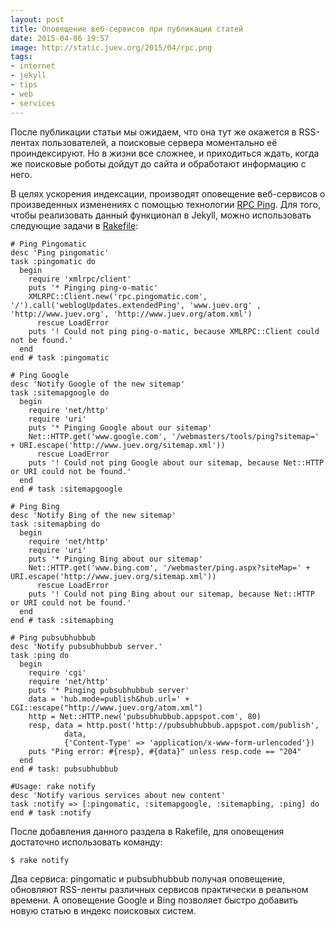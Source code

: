```yaml
---
layout: post
title: Оповещение веб-сервисов при публикации статей
date: 2015-04-06 19:57
image: http://static.juev.org/2015/04/rpc.png
tags:
- internet
- jekyll
- tips
- web
- services
---
```


После публикации статьи мы ожидаем, что она тут же окажется в RSS-лентах пользователей, а поисковые сервера моментально её проиндексируют. Но в жизни все сложнее, и приходиться ждать, когда же поисковые роботы дойдут до сайта и обработают информацию с него.

В целях ускорения индексации, производят оповещение веб-сервисов о произведенных изменениях с помощью технологии [RPC Ping](http://en.wikipedia.org/wiki/Ping_(blogging) "Ping (blogging)"). Для того, чтобы реализовать данный функционал в Jekyll, можно использовать следующие задачи в [Rakefile](https://github.com/Juev/juev.org/blob/master/Rakefile "Rakefile"):

    # Ping Pingomatic
    desc 'Ping pingomatic'
    task :pingomatic do
      begin
        require 'xmlrpc/client'
        puts '* Pinging ping-o-matic'
        XMLRPC::Client.new('rpc.pingomatic.com', '/').call('weblogUpdates.extendedPing', 'www.juev.org' , 'http://www.juev.org', 'http://www.juev.org/atom.xml')
          rescue LoadError
        puts '! Could not ping ping-o-matic, because XMLRPC::Client could not be found.'
      end
    end # task :pingomatic
    
    # Ping Google
    desc 'Notify Google of the new sitemap'
    task :sitemapgoogle do
      begin
        require 'net/http'
        require 'uri'
        puts '* Pinging Google about our sitemap'
        Net::HTTP.get('www.google.com', '/webmasters/tools/ping?sitemap=' + URI.escape('http://www.juev.org/sitemap.xml'))
          rescue LoadError
        puts '! Could not ping Google about our sitemap, because Net::HTTP or URI could not be found.'
      end
    end # task :sitemapgoogle
    
    # Ping Bing
    desc 'Notify Bing of the new sitemap'
    task :sitemapbing do
      begin
        require 'net/http'
        require 'uri'
        puts '* Pinging Bing about our sitemap'
        Net::HTTP.get('www.bing.com', '/webmaster/ping.aspx?siteMap=' + URI.escape('http://www.juev.org/sitemap.xml'))
          rescue LoadError
        puts '! Could not ping Bing about our sitemap, because Net::HTTP or URI could not be found.'
      end
    end # task :sitemapbing
    
    # Ping pubsubhubbub
    desc 'Notify pubsubhubbub server.'
    task :ping do
      begin
        require 'cgi'
        require 'net/http'
        puts '* Pinging pubsubhubbub server'
        data = 'hub.mode=publish&hub.url=' + CGI::escape("http://www.juev.org/atom.xml")
        http = Net::HTTP.new('pubsubhubbub.appspot.com', 80)
        resp, data = http.post('http://pubsubhubbub.appspot.com/publish',
                data,
                {'Content-Type' => 'application/x-www-form-urlencoded'})
        puts "Ping error: #{resp}, #{data}" unless resp.code == "204"
      end
    end # task: pubsubhubbub
    
    #Usage: rake notify
    desc 'Notify various services about new content'
    task :notify => [:pingomatic, :sitemapgoogle, :sitemapbing, :ping] do
    end # task :notify

После добавления данного раздела в Rakefile, для оповещения достаточно использовать команду:

    $ rake notify

Два сервиса: pingomatic и pubsubhubbub получая оповещение, обновляют RSS-ленты различных сервисов практически в реальном времени. А оповещение Google и Bing позволяет быстро добавить новую статью в индекс поисковых систем.

